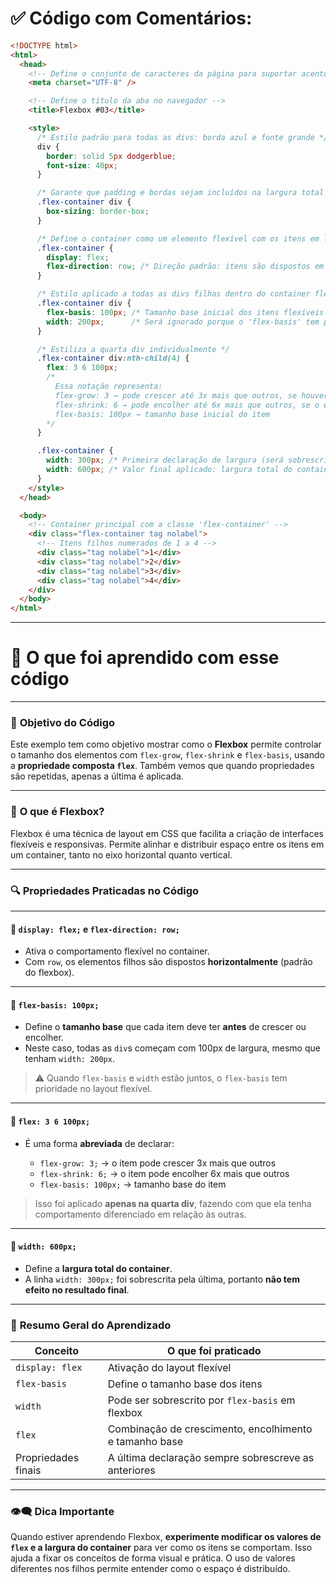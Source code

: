 # ✅ Código com Comentários:

```html
<!DOCTYPE html>
<html>
  <head>
    <!-- Define o conjunto de caracteres da página para suportar acentos e caracteres especiais -->
    <meta charset="UTF-8" />

    <!-- Define o título da aba no navegador -->
    <title>Flexbox #03</title>

    <style>
      /* Estilo padrão para todas as divs: borda azul e fonte grande */
      div {
        border: solid 5px dodgerblue;
        font-size: 40px;
      }

      /* Garante que padding e bordas sejam incluídos na largura total das divs */
      .flex-container div {
        box-sizing: border-box;
      }

      /* Define o container como um elemento flexível com os itens em linha (horizontal) */
      .flex-container {
        display: flex;
        flex-direction: row; /* Direção padrão: itens são dispostos em linha */
      }

      /* Estilo aplicado a todas as divs filhas dentro do container flexível */
      .flex-container div {
        flex-basis: 100px; /* Tamanho base inicial dos itens flexíveis */
        width: 200px;      /* Será ignorado porque o 'flex-basis' tem prioridade quando usado com 'flex' */
      }

      /* Estiliza a quarta div individualmente */
      .flex-container div:nth-child(4) {
        flex: 3 6 100px; 
        /* 
          Essa notação representa:
          flex-grow: 3 → pode crescer até 3x mais que outros, se houver espaço extra
          flex-shrink: 6 → pode encolher até 6x mais que outros, se o espaço for reduzido
          flex-basis: 100px → tamanho base inicial do item
        */
      }

      .flex-container {
        width: 300px; /* Primeira declaração de largura (será sobrescrita) */
        width: 600px; /* Valor final aplicado: largura total do container */
      }
    </style>
  </head>

  <body>
    <!-- Container principal com a classe 'flex-container' -->
    <div class="flex-container tag nolabel">
      <!-- Itens filhos numerados de 1 a 4 -->
      <div class="tag nolabel">1</div>
      <div class="tag nolabel">2</div>
      <div class="tag nolabel">3</div>
      <div class="tag nolabel">4</div>
    </div>
  </body>
</html>
```

---

# 📘 O que foi aprendido com esse código

---

### 🎯 **Objetivo do Código**

Este exemplo tem como objetivo mostrar como o **Flexbox** permite controlar o tamanho dos elementos com `flex-grow`, `flex-shrink` e `flex-basis`, usando a **propriedade composta `flex`**. Também vemos que quando propriedades são repetidas, apenas a última é aplicada.

---

### 🧱 **O que é Flexbox?**

Flexbox é uma técnica de layout em CSS que facilita a criação de interfaces flexíveis e responsivas. Permite alinhar e distribuir espaço entre os itens em um container, tanto no eixo horizontal quanto vertical.

---

### 🔍 **Propriedades Praticadas no Código**

---

#### 🧭 `display: flex;` e `flex-direction: row;`

* Ativa o comportamento flexível no container.
* Com `row`, os elementos filhos são dispostos **horizontalmente** (padrão do flexbox).

---

#### 📏 `flex-basis: 100px;`

* Define o **tamanho base** que cada item deve ter **antes** de crescer ou encolher.
* Neste caso, todas as `div`s começam com 100px de largura, mesmo que tenham `width: 200px`.

> ⚠️ Quando `flex-basis` e `width` estão juntos, o `flex-basis` tem prioridade no layout flexível.

---

#### 💪 `flex: 3 6 100px;`

* É uma forma **abreviada** de declarar:

  * `flex-grow: 3;` → o item pode crescer 3x mais que outros
  * `flex-shrink: 6;` → o item pode encolher 6x mais que outros
  * `flex-basis: 100px;` → tamanho base do item

> Isso foi aplicado **apenas na quarta div**, fazendo com que ela tenha comportamento diferenciado em relação às outras.

---

#### 📐 `width: 600px;`

* Define a **largura total do container**.
* A linha `width: 300px;` foi sobrescrita pela última, portanto **não tem efeito no resultado final**.

---

### 🧪 **Resumo Geral do Aprendizado**

| Conceito            | O que foi praticado                                    |
| ------------------- | ------------------------------------------------------ |
| `display: flex`     | Ativação do layout flexível                            |
| `flex-basis`        | Define o tamanho base dos itens                        |
| `width`             | Pode ser sobrescrito por `flex-basis` em flexbox       |
| `flex`              | Combinação de crescimento, encolhimento e tamanho base |
| Propriedades finais | A última declaração sempre sobrescreve as anteriores   |

---

### 👁️‍🗨️ **Dica Importante**

Quando estiver aprendendo Flexbox, **experimente modificar os valores de `flex` e a largura do container** para ver como os itens se comportam. Isso ajuda a fixar os conceitos de forma visual e prática. O uso de valores diferentes nos filhos permite entender como o espaço é distribuído.